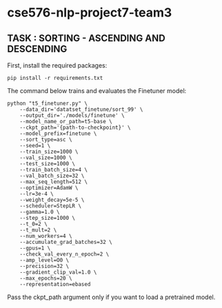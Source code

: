 # cse576-nlp-project7-team3


## TASK : SORTING - ASCENDING AND DESCENDING


First, install the required packages:
```
pip install -r requirements.txt
```

The command below trains and evaluates the Finetuner model:

```
python "t5_finetuner.py" \
    --data_dir='datatset_finetune/sort_99' \
    --output_dir='./models/finetune' \
    --model_name_or_path=t5-base \
    --ckpt_path='{path-to-checkpoint}' \
    --model_prefix=finetune \
    --sort_type=asc \
    --seed=1 \
    --train_size=1000 \
    --val_size=1000 \
    --test_size=1000 \
    --train_batch_size=4 \
    --val_batch_size=32 \
    --max_seq_length=512 \
    --optimizer=AdamW \
    --lr=3e-4 \
    --weight_decay=5e-5 \
    --scheduler=StepLR \
    --gamma=1.0 \
    --step_size=1000 \
    --t_0=2 \
    --t_mult=2 \
    --num_workers=4 \
    --accumulate_grad_batches=32 \
    --gpus=1 \
    --check_val_every_n_epoch=2 \
    --amp_level=O0 \
    --precision=32 \
    --gradient_clip_val=1.0 \
    --max_epochs=20 \
    --representation=ebased

```

Pass the ckpt_path argument only if you want to load a pretrained model.
